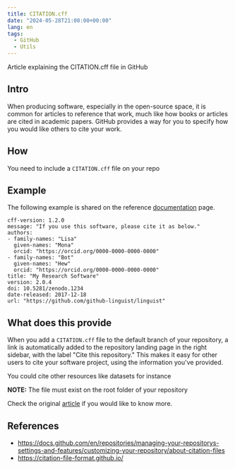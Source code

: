 ```yaml
---
title: CITATION.cff
date: "2024-05-28T21:00:00+00:00"
lang: en
tags:
  - GitHub
  - Utils
---
```


Article explaining the CITATION.cff file in GitHub

## Intro ##

When producing software, especially in the open-source space, it is common for articles to reference that work, much like how books or articles are cited in academic papers. GitHub provides a way for you to specify how you would like others to cite your work.

## How ##

You need to include a `CITATION.cff` file on your repo

## Example ##

The following example is shared on the reference [documentation](https://docs.github.com/en/repositories/managing-your-repositorys-settings-and-features/customizing-your-repository/about-citation-files) page.

```text
cff-version: 1.2.0
message: "If you use this software, please cite it as below."
authors:
- family-names: "Lisa"
  given-names: "Mona"
  orcid: "https://orcid.org/0000-0000-0000-0000"
- family-names: "Bot"
  given-names: "Hew"
  orcid: "https://orcid.org/0000-0000-0000-0000"
title: "My Research Software"
version: 2.0.4
doi: 10.5281/zenodo.1234
date-released: 2017-12-18
url: "https://github.com/github-linguist/linguist"
```

## What does this provide ##

When you add a `CITATION.cff` file to the default branch of your repository, a link is automatically added to the repository landing page in the right sidebar, with the label "Cite this repository." This makes it easy for other users to cite your software project, using the information you've provided.

You could cite other resources like datasets for instance

**NOTE:** The file must exist on the root folder of your repository

Check the original [article](https://docs.github.com/en/repositories/managing-your-repositorys-settings-and-features/customizing-your-repository/about-citation-files) if you would like to know more.

## References ##

* <https://docs.github.com/en/repositories/managing-your-repositorys-settings-and-features/customizing-your-repository/about-citation-files>
* <https://citation-file-format.github.io/>
